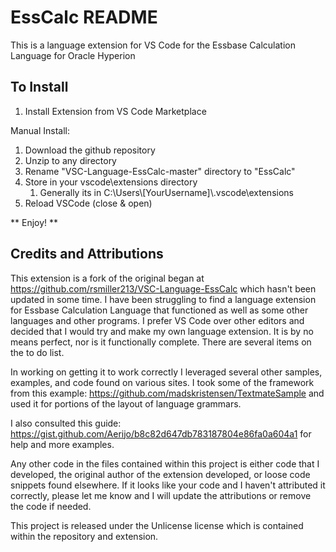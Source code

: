 # EssCalc README

This is a language extension for VS Code for the Essbase Calculation Language for Oracle Hyperion

## To Install
1. Install Extension from VS Code Marketplace

Manual Install:

1. Download the github repository
2. Unzip to any directory
3. Rename "VSC-Language-EssCalc-master" directory to "EssCalc"
4. Store in your vscode\extensions directory
   1. Generally its in C:\\Users\\[YourUsername]\\.vscode\\extensions
5. Reload VSCode (close & open)

** Enjoy! ** 

## Credits and Attributions

This extension is a fork of the original began at https://github.com/rsmiller213/VSC-Language-EssCalc which hasn't been updated in some time. I have been struggling to find a language extension for Essbase Calculation Language that functioned as well as some other languages and other programs. I prefer VS Code over other editors and decided that I would try and make my own language extension. It is by no means perfect, nor is it functionally complete. There are several items on the to do list.

In working on getting it to work correctly I leveraged several other samples, examples, and code found on various sites. I took some of the framework from this example: https://github.com/madskristensen/TextmateSample
and used it for portions of the layout of language grammars. 

I also consulted this guide: https://gist.github.com/Aerijo/b8c82d647db783187804e86fa0a604a1 for help and more examples. 

Any other code in the files contained within this project is either code that I developed, the original author of the extension developed, or loose code snippets found elsewhere. If it looks like your code and I haven't attributed it correctly, please let me know and I will update the attributions or remove the code if needed. 

This project is released under the Unlicense license which is contained within the repository and extension.